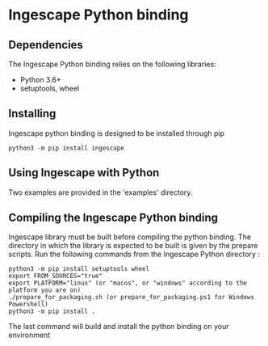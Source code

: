 # Ingescape Python binding

## Dependencies

The Ingescape Python binding relies on the following libraries:

- Python 3.6+
- setuptools, wheel

## Installing

Ingescape python binding is designed to be installed through pip

    python3 -m pip install ingescape

## Using Ingescape with Python

Two examples are provided in the 'examples' directory.

## Compiling the Ingescape Python binding

Ingescape library must be built before compiling the python binding.
The directory in which the library is expected to be built is given by the prepare scripts.
Run the following commands from the Ingescape Python directory :

    python3 -m pip install setuptools wheel
    export FROM_SOURCES="true"
    export PLATFORM="linux" (or "macos", or "windows" according to the platform you are on)
    ./prepare_for_packaging.sh (or prepare_for_packaging.ps1 for Windows Powershell)
    python3 -m pip install .

The last command will build and install the python binding on your environment
